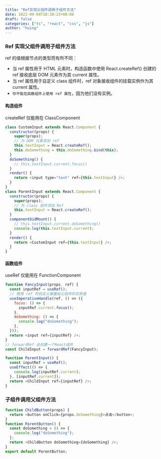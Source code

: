 ```yaml
---
title: "Ref实现父组件调用子组件方法"
date: 2022-09-04T10:30:23+08:00
draft: false
categories: ["ts", "react", "css", "js"]
author: "huing"
---
```


### Ref 实现父组件调用子组件方法

ref 的值根据节点的类型而有所不同：

- 当 ref 属性用于 HTML 元素时，构造函数中使用 React.createRef() 创建的 ref 接收底层 DOM 元素作为其 current 属性。
- 当 ref 属性用于自定义 class 组件时，ref 对象接收组件的挂载实例作为其 current 属性。
- `你不能在函数组件上使用 ref 属性`，因为他们没有实例。

#### 构造组件

createRef 仅能用在 ClassComponent

```js
class CustomInput extends React.Component {
  constructor(props) {
    super(props);
    // 为 DOM 元素添加 ref
    this.textInput = React.createRef();
    this.doSomething = this.doSomething.bind(this);
  }
  doSomething() {
    // this.textInput.current.focus()
  }
  render() {
    return <input type="text" ref={this.textInput} />;
  }
}
class ParentInput extends React.Component {
  constructor(props) {
    super(props);
    // 为 class 组件添加 Ref
    this.textInput = React.createRef();
  }
  componentDidMount() {
    // this.textInput.current.doSomething()
    console.log(this.textInput.current);
  }
  render() {
    return <CustomInput ref={this.textInput} />;
  }
}
```

#### 函数组件

useRef 仅能用在 FunctionComponent

```js
function FancyInput(props, ref) {
  const inputRef = useRef();
  // 使用 ref 时自定义暴露给父组件的实例值
  useImperativeHandle(ref, () => ({
    focus: () => {
      inputRef.current.focus();
    },
    doSomething: () => {
      console.log("doSomething");
    },
  }));
  return <input ref={inputRef} />;
}
// forwardRef 会创建一个React组件
const ChildInput = forwardRef(FancyInput);

function ParentInput() {
  const inputRef = useRef();
  useEffect(() => {
    console.log(inputRef.current);
  }, [inputRef.current]);
  return <ChildInput ref={inputRef} />;
}
```

### 子组件调用父组件方法

```js
function ChildButton(props) {
  return <button onClick={props.doSomething}>点击</button>;
}
function ParentButton() {
  const doSomething = () => {
    console.log("doSomething");
  };
  return <ChildButton doSomething={doSomething} />;
}
export default ParentButton;
```
